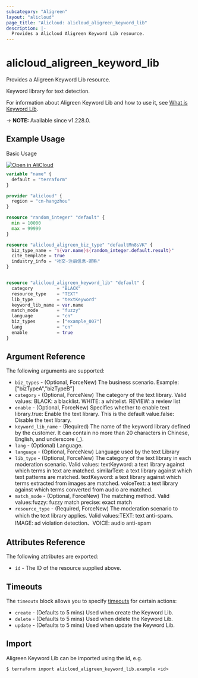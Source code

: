 ```yaml
---
subcategory: "Aligreen"
layout: "alicloud"
page_title: "Alicloud: alicloud_aligreen_keyword_lib"
description: |-
  Provides a Alicloud Aligreen Keyword Lib resource.
---
```


# alicloud_aligreen_keyword_lib

Provides a Aligreen Keyword Lib resource.

Keyword library for text detection.

For information about Aligreen Keyword Lib and how to use it, see [What is Keyword Lib](https://next.api.alibabacloud.com/document/Green/2017-08-23/CreateKeywordLib).

-> **NOTE:** Available since v1.228.0.

## Example Usage

Basic Usage

<div style="display: block;margin-bottom: 40px;"><div class="oics-button" style="float: right;position: absolute;margin-bottom: 10px;">
  <a href="https://api.aliyun.com/terraform?resource=alicloud_aligreen_keyword_lib&exampleId=a99f0cbe-b658-f0ac-406a-0a59728d2988411187b1&activeTab=example&spm=docs.r.aligreen_keyword_lib.0.a99f0cbeb6&intl_lang=EN_US" target="_blank">
    <img alt="Open in AliCloud" src="https://img.alicdn.com/imgextra/i1/O1CN01hjjqXv1uYUlY56FyX_!!6000000006049-55-tps-254-36.svg" style="max-height: 44px; max-width: 100%;">
  </a>
</div></div>

```terraform
variable "name" {
  default = "terraform"
}

provider "alicloud" {
  region = "cn-hangzhou"
}

resource "random_integer" "default" {
  min = 10000
  max = 99999
}

resource "alicloud_aligreen_biz_type" "defaultMn8sVK" {
  biz_type_name = "${var.name}${random_integer.default.result}"
  cite_template = true
  industry_info = "社交-注册信息-昵称"
}


resource "alicloud_aligreen_keyword_lib" "default" {
  category         = "BLACK"
  resource_type    = "TEXT"
  lib_type         = "textKeyword"
  keyword_lib_name = var.name
  match_mode       = "fuzzy"
  language         = "cn"
  biz_types        = ["example_007"]
  lang             = "cn"
  enable           = true
}
```

## Argument Reference

The following arguments are supported:
* `biz_types` - (Optional, ForceNew) The business scenario. Example:["bizTypeA","bizTypeB"]
* `category` - (Optional, ForceNew) The category of the text library. Valid values: BLACK: a blacklist. WHITE: a whitelist. REVIEW: a review list
* `enable` - (Optional, ForceNew) Specifies whether to enable text library.true: Enable the text library. This is the default value.false: Disable the text library.
* `keyword_lib_name` - (Required) The name of the keyword library defined by the customer. It can contain no more than 20 characters in Chinese, English, and underscore (_).
* `lang` - (Optional) Language.
* `language` - (Optional, ForceNew) Language used by the text Library
* `lib_type` - (Optional, ForceNew) The category of the text library in each moderation scenario. Valid values: textKeyword: a text library against which terms in text are matched. similarText: a text library against which text patterns are matched. textKeyword: a text library against which terms extracted from images are matched. voiceText: a text library against which terms converted from audio are matched.
* `match_mode` - (Optional, ForceNew) The matching method. Valid values:fuzzy: fuzzy match precise: exact match
* `resource_type` - (Required, ForceNew) The moderation scenario to which the text library applies. Valid values:TEXT: text anti-spam、IMAGE: ad violation detection、VOICE: audio anti-spam

## Attributes Reference

The following attributes are exported:
* `id` - The ID of the resource supplied above.

## Timeouts

The `timeouts` block allows you to specify [timeouts](https://www.terraform.io/docs/configuration-0-11/resources.html#timeouts) for certain actions:
* `create` - (Defaults to 5 mins) Used when create the Keyword Lib.
* `delete` - (Defaults to 5 mins) Used when delete the Keyword Lib.
* `update` - (Defaults to 5 mins) Used when update the Keyword Lib.

## Import

Aligreen Keyword Lib can be imported using the id, e.g.

```shell
$ terraform import alicloud_aligreen_keyword_lib.example <id>
```